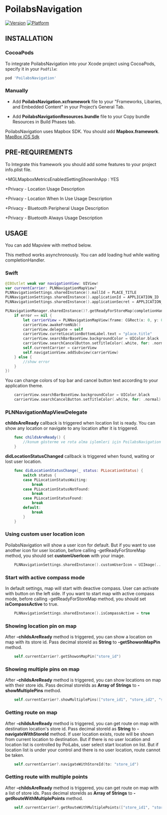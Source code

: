 # PoilabsNavigation
[![Version](https://img.shields.io/cocoapods/v/PoilabsNavigation.svg?style=flat)](https://cocoapods.org/pods/PoilabsNavigation)
[![Platform](https://img.shields.io/cocoapods/p/PoilabsNavigation.svg?style=flat)](https://cocoapods.org/pods/PoilabsNavigation)

## INSTALLATION

### CocoaPods

To integrate PoilabsNavigation into your Xcode project using CocoaPods, specify it in your `Podfile`:

```ruby
pod 'PoilabsNavigation'
```

### Manually

* Add **PoilabsNavigation.xcframework** file to your "Frameworks, Libaries, and Embedded Content" in your Project’s General Tab.

* Add **PoilabsNavigationResources.bundle** file to your Copy bundle Resources in Build Phases tab.


PoilabsNavigation uses Mapbox SDK. You should add **Mapbox.framework**.  
[MapBox iOS Sdk](https://www.mapbox.com/ios-sdk/)

## PRE-REQUIREMENTS
To Integrate this framework you should add some features to your project info.plist file.

+MGLMapboxMetricsEnabledSettingShownInApp : YES

+Privacy - Location Usage Description

+Privacy - Location When In Use Usage Description

+Privacy - Bluetooth Peripheral Usage Description

+Privacy - Bluetooth Always Usage Description

## USAGE

You can add Mapview with method below.

This method works asynchronously. You can add loading hud while waiting completionHandler.

### Swift

```swift
@IBOutlet weak var navigationView: UIView!
var currentCarrier: PLNNavigationMapView?
PLNNavigationSettings.sharedInstance().mallId = PLACE_TITLE
PLNNavigationSettings.sharedInstance().applicationId = APPLICATION_ID         
PLNNavigationSettings.sharedInstance().applicationSecret = APPLICATION_SECRET_KEY

PLNavigationManager.sharedInstance()?.getReadyForStoreMap(completionHandler: { (error) in
	if error == nil {
    	let carrierView = PLNNavigationMapView(frame: CGRect(x: 0, y: 0, width: self.navigationView.bounds.size.width, height: self.navigationView.bounds.size.height))
    	carrierView.awakeFromNib()
    	carrierView.delegate = self
    	carrierView.curretLocationBottomLabel.text = "place.title"
    	carrierView.searchBarBaseView.backgroundColor = UIColor.black
    	carrierView.searchCancelButton.setTitleColor(.white, for: .normal)
    	self.currentCarrier = carrierView
    	self.navigationView.addSubview(carrierView)
    } else {
    	//show error
    }
})
```

You can change colors of top bar and cancel button text according to your application theme.

```swift
    carrierView.searchBarBaseView.backgroundColor = UIColor.black
    carrierView.searchCancelButton.setTitleColor(.white, for: .normal)
```

### PLNNavigationMapViewDelegate

**childsAreReady** callback is triggered when location list is ready. You can show any location or navigate to any location after it is triggered.

```swift
    func childsAreReady() {
        //konum gösterme ve rota alma işlemleri için PoilabsNavigation Sdk hazır
    }
```

**didLocationStatusChanged** callback is triggered when found, waiting or lost user location.

```swift
    func didLocationStatusChange(_ status: PLLocationStatus) {
        switch status {
        case PLLocationStatusWaiting:
            break
        case PLLocationStatusNotFound:
            break
        case PLLocationStatusFound:
            break
        default:
            break
        }
    }
```

### Using custom user location icon

PoilabsNavigation will show a user icon for default. But if you want to use another icon for user location, before calling -getReadyForStoreMap method, you should set **customUserIcon** with your image.

```swift
	PLNNavigationSettings.sharedInstance().customUserIcon = UIImage(...
```

### Start with active compass mode

In default settings, map will start with deactive compass. User can activate with button on the left side. If you want to start map with active compass mode, before calling -getReadyForStoreMap method, you should set **isCompassActive** to true.


```swift
	PLNNavigationSettings.sharedInstance().isCompassActive = true
```

### Showing location pin on map

After **-childsAreReady** method is triggered, you can show a location on map with its store id. Pass decimal storeId as **String** to **-getShowonMapPin** method.

```swift
	self.currentCarrier?.getShowonMapPin("store_id")
```

### Showing multiple pins on map

After **-childsAreReady** method is triggered, you can show locations on map with their store ids. Pass decimal storeIds as **Array of Strings** to **-showMultiplePins** method.

```swift
	self.currentCarrier?.showMultiplePins(["store_id1", "store_id2", "store_id3"])
```

### Getting route on map

After **-childsAreReady** method is triggered, you can get route on map with destination location's store id. Pass decimal storeId as **String** to **-navigateWithStoreId** method. If user location exists, route will be shown from current location to destination. But if there is no user location and location list is controlled by PoiLabs, user select start location on list. But if location list is under your control and there is no user location, route cannot be taken.


```swift
	self.currentCarrier?.navigateWithStoreId(to: "store_id")
```

### Getting route with multiple points

After **-childsAreReady** method is triggered, you can get route on map with a list of store ids. Pass decimal storeIds as **Array of Strings** to **-getRouteWithMultiplePoints** method.

```swift
	self.currentCarrier?.getRouteWithMultiplePoints(["store_id1", "store_id2", "store_id3"])
```